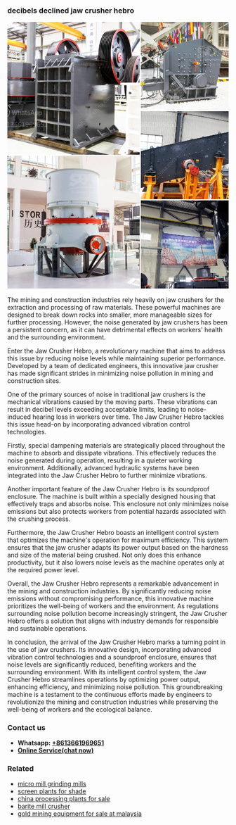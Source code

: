 <h3>decibels declined jaw crusher hebro</h3><img src='1708497504.jpg' alt=''><p>The mining and construction industries rely heavily on jaw crushers for the extraction and processing of raw materials. These powerful machines are designed to break down rocks into smaller, more manageable sizes for further processing. However, the noise generated by jaw crushers has been a persistent concern, as it can have detrimental effects on workers' health and the surrounding environment. </p><p>Enter the Jaw Crusher Hebro, a revolutionary machine that aims to address this issue by reducing noise levels while maintaining superior performance. Developed by a team of dedicated engineers, this innovative jaw crusher has made significant strides in minimizing noise pollution in mining and construction sites.</p><p>One of the primary sources of noise in traditional jaw crushers is the mechanical vibrations caused by the moving parts. These vibrations can result in decibel levels exceeding acceptable limits, leading to noise-induced hearing loss in workers over time. The Jaw Crusher Hebro tackles this issue head-on by incorporating advanced vibration control technologies.</p><p>Firstly, special dampening materials are strategically placed throughout the machine to absorb and dissipate vibrations. This effectively reduces the noise generated during operation, resulting in a quieter working environment. Additionally, advanced hydraulic systems have been integrated into the Jaw Crusher Hebro to further minimize vibrations.</p><p>Another important feature of the Jaw Crusher Hebro is its soundproof enclosure. The machine is built within a specially designed housing that effectively traps and absorbs noise. This enclosure not only minimizes noise emissions but also protects workers from potential hazards associated with the crushing process.</p><p>Furthermore, the Jaw Crusher Hebro boasts an intelligent control system that optimizes the machine's operation for maximum efficiency. This system ensures that the jaw crusher adapts its power output based on the hardness and size of the material being crushed. Not only does this enhance productivity, but it also lowers noise levels as the machine operates only at the required power level.</p><p>Overall, the Jaw Crusher Hebro represents a remarkable advancement in the mining and construction industries. By significantly reducing noise emissions without compromising performance, this innovative machine prioritizes the well-being of workers and the environment. As regulations surrounding noise pollution become increasingly stringent, the Jaw Crusher Hebro offers a solution that aligns with industry demands for responsible and sustainable operations.</p><p>In conclusion, the arrival of the Jaw Crusher Hebro marks a turning point in the use of jaw crushers. Its innovative design, incorporating advanced vibration control technologies and a soundproof enclosure, ensures that noise levels are significantly reduced, benefiting workers and the surrounding environment. With its intelligent control system, the Jaw Crusher Hebro streamlines operations by optimizing power output, enhancing efficiency, and minimizing noise pollution. This groundbreaking machine is a testament to the continuous efforts made by engineers to revolutionize the mining and construction industries while preserving the well-being of workers and the ecological balance.</p><h3>Contact us</h3><ul><li><strong>Whatsapp:&nbsp;<a href="https://wa.me/8613661969651">+8613661969651</a></strong></li><li><a href="https://swt.shibang-china.com/?git&amp;zhl&amp;decibels declined jaw crusher hebro"><strong>Online Service(chat now)</strong></a></li></ul><h3>Related</h3><ul><li><a href='micro mill grinding mills.md'>micro mill grinding mills</a></li><li><a href='screen plants for shade.md'>screen plants for shade</a></li><li><a href='china processing plants for sale.md'>china processing plants for sale</a></li><li><a href='barite mill crusher.md'>barite mill crusher</a></li><li><a href='gold mining equipment for sale at malaysia.md'>gold mining equipment for sale at malaysia</a></li></ul>